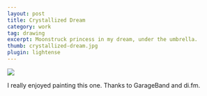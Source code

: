 ```yaml
---
layout: post
title: Crystallized Dream
category: work
tag: drawing
excerpt: Moonstruck princess in my dream, under the umbrella.
thumb: crystallized-dream.jpg
plugin: lightense
---
```


<p><img src="{{ site.file }}/crystallized-dream.jpg"></p>

<p>I really enjoyed painting this one. Thanks to GarageBand and di.fm.</p>
